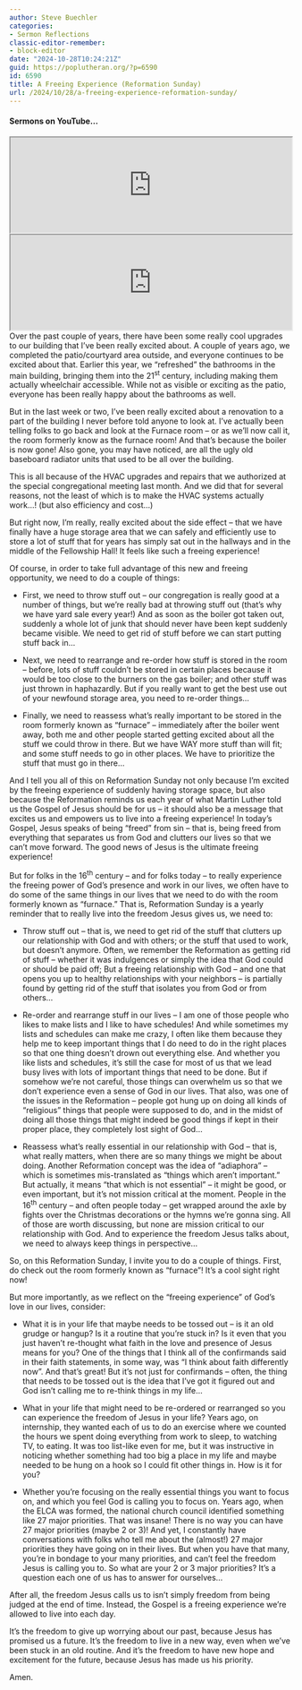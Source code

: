 ```yaml
---
author: Steve Buechler
categories:
- Sermon Reflections
classic-editor-remember:
- block-editor
date: "2024-10-28T10:24:21Z"
guid: https://poplutheran.org/?p=6590
id: 6590
title: A Freeing Experience (Reformation Sunday)
url: /2024/10/28/a-freeing-experience-reformation-sunday/
---
```


#### Sermons on YouTube…

<div class="wp-block-columns is-layout-flex wp-container-core-columns-is-layout-147 wp-block-columns-is-layout-flex"><div class="wp-block-column is-layout-flow wp-block-column-is-layout-flow"><iframe height="170" loading="lazy" src="https://youtube.com/embed/wB16s6ZhEEs" width="100%"></iframe></div><div class="wp-block-column is-layout-flow wp-block-column-is-layout-flow"><iframe height="170" loading="lazy" src="https://youtube.com/embed/F5NfeV0uCQc" width="100%"></iframe></div></div>Over the past couple of years, there have been some really cool upgrades to our building that I’ve been really excited about. A couple of years ago, we completed the patio/courtyard area outside, and everyone continues to be excited about that. Earlier this year, we “refreshed” the bathrooms in the main building, bringing them into the 21<sup>st</sup> century, including making them actually wheelchair accessible. While not as visible or exciting as the patio, everyone has been really happy about the bathrooms as well.

But in the last week or two, I’ve been really excited about a renovation to a part of the building I never before told anyone to look at. I’ve actually been telling folks to go back and look at the Furnace room – or as we’ll now call it, the room formerly know as the furnace room! And that’s because the boiler is now gone! Also gone, you may have noticed, are all the ugly old baseboard radiator units that used to be all over the building.

This is all because of the HVAC upgrades and repairs that we authorized at the special congregational meeting last month. And we did that for several reasons, not the least of which is to make the HVAC systems actually work…! (but also efficiency and cost…)

But right now, I’m really, really excited about the side effect – that we have finally have a huge storage area that we can safely and efficiently use to store a lot of stuff that for years has simply sat out in the hallways and in the middle of the Fellowship Hall! It feels like such a freeing experience!

Of course, in order to take full advantage of this new and freeing opportunity, we need to do a couple of things:

- First, we need to throw stuff out – our congregation is really good at a number of things, but we’re really bad at throwing stuff out (that’s why we have yard sale every year!) And as soon as the boiler got taken out, suddenly a whole lot of junk that should never have been kept suddenly became visible. We need to get rid of stuff before we can start putting stuff back in…

- Next, we need to rearrange and re-order how stuff is stored in the room – before, lots of stuff couldn’t be stored in certain places because it would be too close to the burners on the gas boiler; and other stuff was just thrown in haphazardly. But if you really want to get the best use out of your newfound storage area, you need to re-order things…

- Finally, we need to reassess what’s really important to be stored in the room formerly known as “furnace” – immediately after the boiler went away, both me and other people started getting excited about all the stuff we could throw in there. But we have WAY more stuff than will fit; and some stuff needs to go in other places. We have to prioritize the stuff that must go in there…

And I tell you all of this on Reformation Sunday not only because I’m excited by the freeing experience of suddenly having storage space, but also because the Reformation reminds us each year of what Martin Luther told us the Gospel of Jesus should be for us – it should also be a message that excites us and empowers us to live into a freeing experience! In today’s Gospel, Jesus speaks of being “freed” from sin – that is, being freed from everything that separates us from God and clutters our lives so that we can’t move forward. The good news of Jesus is the ultimate freeing experience!

But for folks in the 16<sup>th</sup> century – and for folks today – to really experience the freeing power of God’s presence and work in our lives, we often have to do some of the same things in our lives that we need to do with the room formerly known as “furnace.” That is, Reformation Sunday is a yearly reminder that to really live into the freedom Jesus gives us, we need to:

- Throw stuff out – that is, we need to get rid of the stuff that clutters up our relationship with God and with others; or the stuff that used to work, but doesn’t anymore. Often, we remember the Reformation as getting rid of stuff – whether it was indulgences or simply the idea that God could or should be paid off; But a freeing relationship with God – and one that opens you up to healthy relationships with your neighbors – is partially found by getting rid of the stuff that isolates you from God or from others…

- Re-order and rearrange stuff in our lives – I am one of those people who likes to make lists and I like to have schedules! And while sometimes my lists and schedules can make me crazy, I often like them because they help me to keep important things that I do need to do in the right places so that one thing doesn’t drown out everything else. And whether you like lists and schedules, it’s still the case for most of us that we lead busy lives with lots of important things that need to be done. But if somehow we’re not careful, those things can overwhelm us so that we don’t experience even a sense of God in our lives. That also, was one of the issues in the Reformation – people got hung up on doing all kinds of “religious” things that people were supposed to do, and in the midst of doing all those things that might indeed be good things if kept in their proper place, they completely lost sight of God…

- Reassess what’s really essential in our relationship with God – that is, what really matters, when there are so many things we might be about doing. Another Reformation concept was the idea of “adiaphora” – which is sometimes mis-translated as “things which aren’t important.” But actually, it means “that which is not essential” – it might be good, or even important, but it’s not mission critical at the moment. People in the 16<sup>th</sup> century – and often people today – get wrapped around the axle by fights over the Christmas decorations or the hymns we’re gonna sing. All of those are worth discussing, but none are mission critical to our relationship with God. And to experience the freedom Jesus talks about, we need to always keep things in perspective…

So, on this Reformation Sunday, I invite you to do a couple of things. First, do check out the room formerly known as “furnace”! It’s a cool sight right now!

But more importantly, as we reflect on the “freeing experience” of God’s love in our lives, consider:

- What it is in your life that maybe needs to be tossed out – is it an old grudge or hangup? Is it a routine that you’re stuck in? Is it even that you just haven’t re-thought what faith in the love and presence of Jesus means for you? One of the things that I think all of the confirmands said in their faith statements, in some way, was “I think about faith differently now”. And that’s great! But it’s not just for confirmands – often, the thing that needs to be tossed out is the idea that I’ve got it figured out and God isn’t calling me to re-think things in my life…

- What in your life that might need to be re-ordered or rearranged so you can experience the freedom of Jesus in your life? Years ago, on internship, they wanted each of us to do an exercise where we counted the hours we spent doing everything from work to sleep, to watching TV, to eating. It was too list-like even for me, but it was instructive in noticing whether something had too big a place in my life and maybe needed to be hung on a hook so I could fit other things in. How is it for you?

- Whether you’re focusing on the really essential things you want to focus on, and which you feel God is calling you to focus on. Years ago, when the ELCA was formed, the national church council identified something like 27 major priorities. That was insane! There is no way you can have 27 major priorities (maybe 2 or 3)! And yet, I constantly have conversations with folks who tell me about the (almost!) 27 major priorities they have going on in their lives. But when you have that many, you’re in bondage to your many priorities, and can’t feel the freedom Jesus is calling you to. So what are your 2 or 3 major priorities? It’s a question each one of us has to answer for ourselves…

After all, the freedom Jesus calls us to isn’t simply freedom from being judged at the end of time. Instead, the Gospel is a freeing experience we’re allowed to live into each day.

It’s the freedom to give up worrying about our past, because Jesus has promised us a future. It’s the freedom to live in a new way, even when we’ve been stuck in an old routine. And it’s the freedom to have new hope and excitement for the future, because Jesus has made us his priority.

Amen.